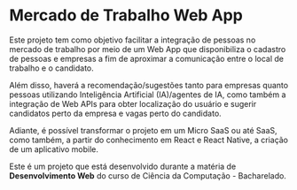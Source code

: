 <h1>Mercado de Trabalho Web App</h1>

<p>Este projeto tem como objetivo facilitar a integração de pessoas no mercado de trabalho por meio de um Web App que disponibiliza o cadastro de pessoas e empresas a fim de aproximar a comunicação entre o local de trabalho e o candidato. </p>
<p>Além disso, haverá a recomendação/sugestões tanto para empresas quanto pessoas utilizando Inteligência Artificial (IA)/agentes de IA, como também a integração de Web APIs para obter localização do usuário e sugerir candidatos perto da empresa e vagas perto do candidato.</p>
<p>Adiante, é possível transformar o projeto em um Micro SaaS ou até SaaS, como também, a partir do conhecimento em React e React Native, a criação de um aplicativo mobile.</p>

<p>Este é um projeto que está desenvolvido durante a matéria de <b>Desenvolvimento Web</b> do curso de Ciência da Computação - Bacharelado.</p>
